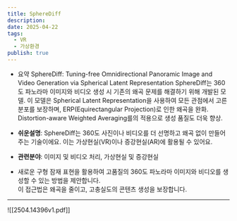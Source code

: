 ```yaml
---
title: SphereDiff
description: 
date: 2025-04-22
tags:
  - VR
  - 가상환경
publish: true
---
```


- 요약
	SphereDiff: Tuning-free Omnidirectional Panoramic Image and Video Generation via Spherical Latent Representation
	SphereDiff는 360도 파노라마 이미지와 비디오 생성 시 기존의 왜곡 문제를 해결하기 위해 개발된 모델. 
	이 모델은 Spherical Latent Representation을 사용하여 모든 관점에서 고른 분포를 보장하며, ERP(Equirectangular Projection)로 인한 왜곡을 완화.
	Distortion-aware Weighted Averaging를의 적용으로 생성 품질도 더욱 향상.

- **쉬운설명**: SphereDiff는 360도 사진이나 비디오를 더 선명하고 왜곡 없이 만들어 주는 기술이에요. 이는 가상현실(VR)이나 증강현실(AR)에 활용될 수 있어요.

- **관련분야**: 이미지 및 비디오 처리, 가상현실 및 증강현실

- 
	새로운 구형 잠재 표현을 활용하여 고품질의 360도 파노라마 이미지와 비디오를 생성할 수 있는 방법을 제안합니다.  
	이 접근법은 왜곡을 줄이고, 고충실도의 콘텐츠 생성을 보장합니다.


---


![[2504.14396v1.pdf]]